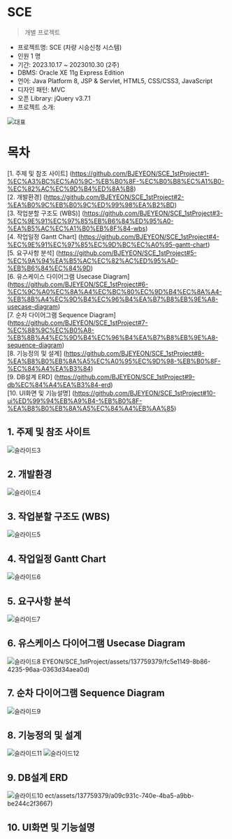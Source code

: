 SCE
==========
> 개별 프로젝트

- 프로젝트명: SCE (차량 시승신청 시스템) <br>
- 인원 1 명<br>
- 기간: 2023.10.17 ~ 2023010.30 (2주) <br>
- DBMS: Oracle XE 11g Express Edition <br>
- 언어: Java Platform 8, JSP & Servlet, HTML5, CSS/CSS3, JavaScript
- 디자인 패턴: MVC <br>
- 오픈 Library: jQuery v3.7.1
- 프로젝트 소개: 

![대표](https://github.com/BJEYEON/SCE_1stProject/assets/137759379/822345e2-6d58-4ea8-b96a-fe34bb29e49b)


# 목차
[1. 주제 및 참조 사이트] (https://github.com/BJEYEON/SCE_1stProject#1-%EC%A3%BC%EC%A0%9C-%EB%B0%8F-%EC%B0%B8%EC%A1%B0-%EC%82%AC%EC%9D%B4%ED%8A%B8)<br>
[2. 개발환경] (https://github.com/BJEYEON/SCE_1stProject#2-%EA%B0%9C%EB%B0%9C%ED%99%98%EA%B2%BD)<br>
[3. 작업분할 구조도 (WBS)] (https://github.com/BJEYEON/SCE_1stProject#3-%EC%9E%91%EC%97%85%EB%B6%84%ED%95%A0-%EA%B5%AC%EC%A1%B0%EB%8F%84-wbs)<br>
[4. 작업일정 Gantt Chart] (https://github.com/BJEYEON/SCE_1stProject#4-%EC%9E%91%EC%97%85%EC%9D%BC%EC%A0%95-gantt-chart)<br>
[5. 요구사항 분석] (https://github.com/BJEYEON/SCE_1stProject#5-%EC%9A%94%EA%B5%AC%EC%82%AC%ED%95%AD-%EB%B6%84%EC%84%9D)<br>
[6. 유스케이스 다이어그램 Usecase Diagram] (https://github.com/BJEYEON/SCE_1stProject#6-%EC%9C%A0%EC%8A%A4%EC%BC%80%EC%9D%B4%EC%8A%A4-%EB%8B%A4%EC%9D%B4%EC%96%B4%EA%B7%B8%EB%9E%A8-usecase-diagram)<br>
[7. 순차 다이어그램 Sequence Diagram] (https://github.com/BJEYEON/SCE_1stProject#7-%EC%88%9C%EC%B0%A8-%EB%8B%A4%EC%9D%B4%EC%96%B4%EA%B7%B8%EB%9E%A8-sequence-diagram)<br>
[8. 기능정의 및 설계] (https://github.com/BJEYEON/SCE_1stProject#8-%EA%B8%B0%EB%8A%A5%EC%A0%95%EC%9D%98-%EB%B0%8F-%EC%84%A4%EA%B3%84)<br>
[9. DB설계 ERD] (https://github.com/BJEYEON/SCE_1stProject#9-db%EC%84%A4%EA%B3%84-erd)<br>
[10. UI화면 및 기능설명] (https://github.com/BJEYEON/SCE_1stProject#10-ui%ED%99%94%EB%A9%B4-%EB%B0%8F-%EA%B8%B0%EB%8A%A5%EC%84%A4%EB%AA%85)<br>

## 1. 주제 및 참조 사이트
![슬라이드3](https://github.com/BJEYEON/SCE_1stProject/assets/137759379/fcbd6775-38c8-43e9-b0c0-be60f639d715)
## 2. 개발환경
![슬라이드4](https://github.com/BJEYEON/SCE_1stProject/assets/137759379/da11b0e5-9657-4bb7-b082-fbd1e5bf7c30)
## 3. 작업분할 구조도 (WBS)
![슬라이드5](https://github.com/BJEYEON/SCE_1stProject/assets/137759379/5a92c934-33bf-4d81-b974-66b492a19554)
## 4. 작업일정 Gantt Chart
![슬라이드6](https://github.com/BJEYEON/SCE_1stProject/assets/137759379/3f51dc5d-f9d7-459f-8e70-c1a77759c2aa)
## 5. 요구사항 분석
![슬라이드7](https://github.com/BJEYEON/SCE_1stProject/assets/137759379/fc5e1149-8b86-4235-96aa-0363d34aea0d)
## 6. 유스케이스 다이어그램 Usecase Diagram
![슬라이드8](https://github.com/BJEYEON/SCE_1stProject/assets/137759379/c3029af9-334a-40cb-9a1a-a50d32aeea10)
EYEON/SCE_1stProject/assets/137759379/fc5e1149-8b86-4235-96aa-0363d34aea0d)
## 7. 순차 다이어그램 Sequence Diagram
![슬라이드9](https://github.com/BJEYEON/SCE_1stProject/assets/137759379/ec448683-dce0-4026-aaf0-cfd7d4695fc2)
## 8. 기능정의 및 설계
![슬라이드11](https://github.com/BJEYEON/SCE_1stProject/assets/137759379/35aa7aa7-88e9-4aff-9818-a35a808724f4)
![슬라이드12](https://github.com/BJEYEON/SCE_1stProject/assets/137759379/a09c931c-740e-4ba5-a9bb-be244c2f3667)
## 9. DB설계 ERD
![슬라이드10](https://github.com/BJEYEON/SCE_1stProject/assets/137759379/d5ea9c3a-1d3b-4ede-811b-509f5fe9aabf)
ect/assets/137759379/a09c931c-740e-4ba5-a9bb-be244c2f3667)

## 10. UI화면 및 기능설명